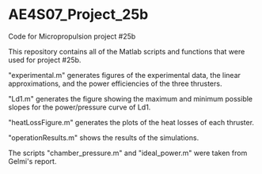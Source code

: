 # AE4S07_Project_25b
Code for Micropropulsion project #25b

This repository contains all of the Matlab scripts and functions that were used for project #25b.

"experimental.m" generates figures of the experimental data, the linear approximations, and the power efficiencies of the three thrusters.

"Ld1.m" generates the figure showing the maximum and minimum possible slopes for the power/pressure curve of Ld1.

"heatLossFigure.m" generates the plots of the heat losses of each thruster.

"operationResults.m" shows the results of the simulations.

The scripts "chamber_pressure.m" and "ideal_power.m" were taken from Gelmi's report.
